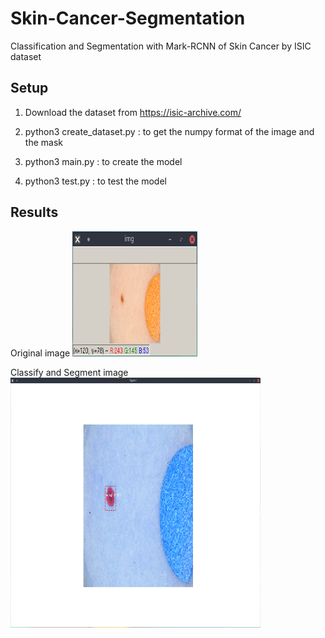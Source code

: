 # Skin-Cancer-Segmentation
Classification and Segmentation with Mark-RCNN of Skin Cancer by ISIC dataset 

## Setup

1) Download the dataset from https://isic-archive.com/

2) python3 create_dataset.py : to get the numpy format of the image and the mask

3) python3 main.py : to create the model

4) python3 test.py : to test the model

## Results

Original image
<img src="https://github.com/0x5eba/Skin-Cancer-Segmentation/blob/master/Nei/8701.png" width="200" height="200">

Classify and Segment image
<img src="https://github.com/0x5eba/Skin-Cancer-Segmentation/blob/master/Nei/8701res.png" width="400" height="400">
